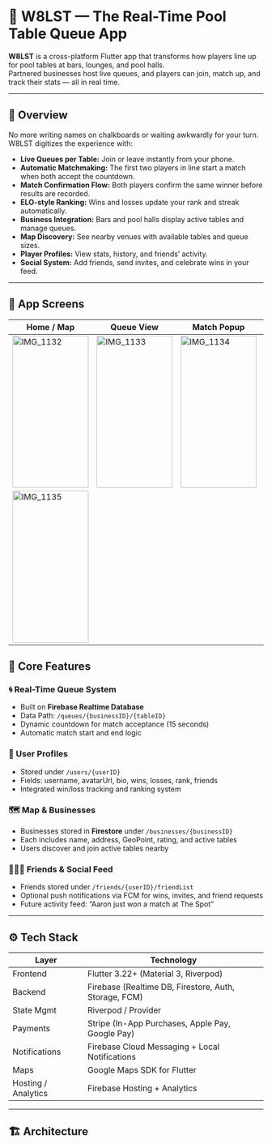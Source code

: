 # 🎱 W8LST — The Real-Time Pool Table Queue App

**W8LST** is a cross-platform Flutter app that transforms how players line up for pool tables at bars, lounges, and pool halls.  
Partnered businesses host live queues, and players can join, match up, and track their stats — all in real time.

---

## 🚀 Overview

No more writing names on chalkboards or waiting awkwardly for your turn.  
W8LST digitizes the experience with:

- **Live Queues per Table:** Join or leave instantly from your phone.  
- **Automatic Matchmaking:** The first two players in line start a match when both accept the countdown.  
- **Match Confirmation Flow:** Both players confirm the same winner before results are recorded.  
- **ELO-style Ranking:** Wins and losses update your rank and streak automatically.  
- **Business Integration:** Bars and pool halls display active tables and manage queues.  
- **Map Discovery:** See nearby venues with available tables and queue sizes.  
- **Player Profiles:** View stats, history, and friends’ activity.  
- **Social System:** Add friends, send invites, and celebrate wins in your feed.  

---

## 📱 App Screens

| Home / Map | Queue View | Match Popup | Profile |
|-------------|-------------|--------------|-----------|
| <img width="150" height="300" alt="IMG_1132" src="https://github.com/user-attachments/assets/96cac3eb-b4f7-46e6-be64-62c5d6743e0d" /> |<img width="150" height="300" alt="IMG_1133" src="https://github.com/user-attachments/assets/6345e1a1-fd0c-4570-bb83-ea20002d68f2" /> |<img width="150" height="300" alt="IMG_1134" src="https://github.com/user-attachments/assets/0e579642-b49f-491f-a0b0-76aa4170b724" /> |
<img width="150" height="300" alt="IMG_1135" src="https://github.com/user-attachments/assets/5091f965-d078-4f05-b24e-7d653574f772" /> |



## 🧩 Core Features

### 🌀 Real-Time Queue System
- Built on **Firebase Realtime Database**
- Data Path: `/queues/{businessID}/{tableID}`
- Dynamic countdown for match acceptance (15 seconds)
- Automatic match start and end logic

### 👤 User Profiles
- Stored under `/users/{userID}`
- Fields: username, avatarUrl, bio, wins, losses, rank, friends
- Integrated win/loss tracking and ranking system

### 🗺️ Map & Businesses
- Businesses stored in **Firestore** under `/businesses/{businessID}`
- Each includes name, address, GeoPoint, rating, and active tables
- Users discover and join active tables nearby

### 🧑‍🤝‍🧑 Friends & Social Feed
- Friends stored under `/friends/{userID}/friendList`
- Optional push notifications via FCM for wins, invites, and friend requests
- Future activity feed: “Aaron just won a match at The Spot”

---

## ⚙️ Tech Stack

| Layer | Technology |
|-------|-------------|
| Frontend | Flutter 3.22+ (Material 3, Riverpod) |
| Backend | Firebase (Realtime DB, Firestore, Auth, Storage, FCM) |
| State Mgmt | Riverpod / Provider |
| Payments | Stripe (In-App Purchases, Apple Pay, Google Pay) |
| Notifications | Firebase Cloud Messaging + Local Notifications |
| Maps | Google Maps SDK for Flutter |
| Hosting / Analytics | Firebase Hosting + Analytics |

---

## 🏗️ Architecture

